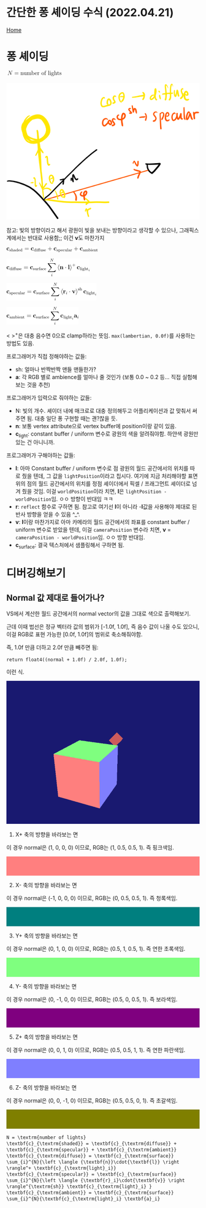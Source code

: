 # 간단한 퐁 셰이딩 수식 (2022.04.21)
[Home](../README.md)

# 퐁 셰이딩

![NumberOfLights](/Images/Phong/NumberOfLights.png)

![Figure](/Images/Phong/Figure.png)

참고: 빛의 방향이라고 해서 광원이 빛을 보내는 방향이라고 생각할 수 있으나, 그래픽스 계에서는 반대로 사용함;; 이건 **v**도 마찬가지

![CShaded](/Images/Phong/CShaded.png)

![CDiffuse](/Images/Phong/CDiffuse.png)

![CSpecular](/Images/Phong/CSpecular.png)

![CAmbient](/Images/Phong/CAmbient.png)

< ><sup>+</sup>은 대충 음수면 0으로 clamp하라는 뜻임. `max(lambertian, 0.0f)`를 사용하는 방법도 있음.

프로그래머가 직접 정해야하는 값들:
* sh: 얼마나 반짝반짝 맨들 맨들한가?
* **a**: 각 RGB 별로 ambience를 얼마나 줄 것인가 (보통 0.0 ~ 0.2 등... 직접 실험해보는 것을 추천)

프로그래머가 입력으로 줘야하는 값들:
* N: 빛의 개수. 셰이더 내에 매크로로 대충 정의해두고 어플리케이션과 값 맞춰서 써주면 됨. 대충 일단 퐁 구현할 때는 괜?찮을 듯.
* **n**: 보통 vertex attribute으로 vertex buffer에 position이랑 같이 있음.
* **c**<sub>light</sub>: constant buffer / uniform 변수로 광원의 색을 알려줘야함. 하얀색 광원만 있는 건 아니니까.

프로그래머가 구해야하는 값들:
* **l**: 아마 Constant buffer / uniform 변수로 점 광원의 월드 공간에서의 위치를 따로 줬을 텐데, 그 값을 `lightPosition`이라고 칩시다. 여기에 지금 처리해야할 표면 위의 점의 월드 공간에서의 위치를 정점 셰이더에서 픽셀 / 프래그먼트 셰이더로 넘겨 줬을 것임. 이걸 `worldPosition`이라 치면, **l**은 `lightPosition - worldPosition`임. ㅇㅇ 방향이 반대임 ㅋㅋ
* **r**: `reflect` 함수로 구하면 됨. 참고로 여기선 **l**이 아니라 -**l**값을 사용해야 제대로 된 반사 방향을 얻을 수 있음 ^_^.
* **v**: **l**이랑 마찬가지로 아마 카메라의 월드 공간에서의 좌표를 constant buffer / uniform 변수로 받았을 텐데, 이걸 `cameraPosition` 변수라 치면, **v** = `cameraPosition - worldPosition`임. ㅇㅇ 방향 반대임.
* **c**<sub>surface</sub>: 결국 텍스처에서 샘플링해서 구하면 됨.

# 디버깅해보기

## Normal 값 제대로 들어가나?

VS에서 계산한 월드 공간에서의 normal vector의 값을 그대로 색으로 출력해보기.

근데 이때 법선은 정규 벡터라 값의 범위가 [-1.0f, 1.0f], 즉 음수 값이 나올 수도 있으니, 이걸 RGB로 표현 가능한 [0.0f, 1.0f]의 범위로 축소해줘야함.

즉, 1.0f 만큼 더하고 2.0f 만큼 빼주면 됨:

```
return float4((normal + 1.0f) / 2.0f, 1.0f);
```

이런 식.

![Normal](/Images/Phong/Normal.gif)

1. X+ 축의 방향을 바라보는 면

이 경우 normal은 (1, 0, 0, 0) 이므로, RGB는 (1, 0.5, 0.5, 1). 즉 핑크색임.

<html>
<style>
div {height:50px;width:100%;}
</style>
<body>

<div style="background-color:rgb(255,127,127)"></div>

2. X- 축의 방향을 바라보는 면

이 경우 normal은 (-1, 0, 0, 0) 이므로, RGB는 (0, 0.5, 0.5, 1). 즉 청록색임.

<div style="background-color:rgb(0,127,127)"></div>

3. Y+ 축의 방향을 바라보는 면

이 경우 normal은 (0, 1, 0, 0) 이므로, RGB는 (0.5, 1, 0.5, 1). 즉 연한 초록색임.

<div style="background-color:rgb(127,255,127)"></div>

4. Y- 축의 방향을 바라보는 면

이 경우 normal은 (0, -1, 0, 0) 이므로, RGB는 (0.5, 0, 0.5, 1). 즉 보라색임.

<div style="background-color:rgb(127,0,127)"></div>

5. Z+ 축의 방향을 바라보는 면

이 경우 normal은 (0, 0, 1, 0) 이므로, RGB는 (0.5, 0.5, 1, 1). 즉 연한 파란색임.

<div style="background-color:rgb(127,127,255)"></div>

6. Z- 축의 방향을 바라보는 면

이 경우 normal은 (0, 0, -1, 0) 이므로, RGB는 (0.5, 0.5, 0, 1). 즉 초갈색임.

<div style="background-color:rgb(127,127,0)"></div>

```
N = \textrm{number of lights}
\textbf{c}_{\textrm{shaded}} = \textbf{c}_{\textrm{diffuse}} + \textbf{c}_{\textrm{specular}} + \textbf{c}_{\textrm{ambient}}
\textbf{c}_{\textrm{diffuse}} = \textbf{c}_{\textrm{surface}} \sum_{i}^{N}{\left \langle {\textbf{n}}\cdot{\textbf{l}} \right \rangle^+ \textbf{c}_{\textrm{light}_i}}
\textbf{c}_{\textrm{specular}} = \textbf{c}_{\textrm{surface}} \sum_{i}^{N}{\left \langle {\textbf{r}_i}\cdot{\textbf{v}} \right \rangle^{\textrm{sh}} \textbf{c}_{\textrm{light}_i} }
\textbf{c}_{\textrm{ambient}} = \textbf{c}_{\textrm{surface}} \sum_{i}^{N}{\textbf{c}_{\textrm{light}_i} \textbf{a}_i}
```